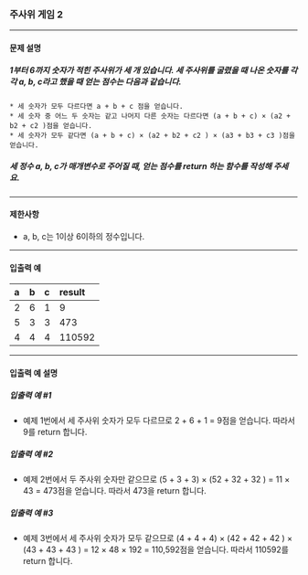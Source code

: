 ### 주사위 게임 2

***

#### 문제 설명
##### 1부터 6까지 숫자가 적힌 주사위가 세 개 있습니다. 세 주사위를 굴렸을 때 나온 숫자를 각각 a, b, c라고 했을 때 얻는 점수는 다음과 같습니다.

    * 세 숫자가 모두 다르다면 a + b + c 점을 얻습니다.
    * 세 숫자 중 어느 두 숫자는 같고 나머지 다른 숫자는 다르다면 (a + b + c) × (a2 + b2 + c2 )점을 얻습니다.
    * 세 숫자가 모두 같다면 (a + b + c) × (a2 + b2 + c2 ) × (a3 + b3 + c3 )점을 얻습니다.
##### 세 정수 a, b, c가 매개변수로 주어질 때, 얻는 점수를 return 하는 함수를 작성해 주세요.

***

#### 제한사항
* a, b, c는 1이상 6이하의 정수입니다.

***

#### 입출력 예
a	|b  |	c|	result|
|:--|:--|:-- |:--
2	|6  |	1|	9     |
5	|3  |	3|	473   |
4	|4  |	4|	110592|

***

#### 입출력 예 설명
##### 입출력 예 #1

* 예제 1번에서 세 주사위 숫자가 모두 다르므로 2 + 6 + 1 = 9점을 얻습니다. 따라서 9를 return 합니다.

##### 입출력 예 #2
* 예제 2번에서 두 주사위 숫자만 같으므로 (5 + 3 + 3) × (52 + 32 + 32 ) = 11 × 43 = 473점을 얻습니다. 따라서 473을 return 합니다.

##### 입출력 예 #3
* 예제 3번에서 세 주사위 숫자가 모두 같으므로 (4 + 4 + 4) × (42 + 42 + 42 ) × (43 + 43 + 43 ) = 12 × 48 × 192 = 110,592점을 얻습니다. 따라서 110592를 return 합니다.